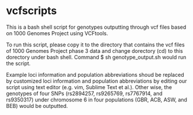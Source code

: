 # vcfscripts

This is a bash shell script for genotypes outputting through vcf files based on 1000 Genomes Project using VCFtools.

To run this script, please copy it to the directory that contains the vcf files of 1000 Genomes Project phase 3 data and change dorectory (cd) to this dorectory under bash shell. Command $ sh genotype_output.sh would run the script.

Example loci information and population abbreviations shoud be replaced by customized loci information and population abbreviations by editing our script using text editor (e.g. vim, Sublime Text et al.). Other wise, the genotypes of four SNPs (rs2894257, rs9265769, rs7767914, and rs9350317) under chromosome 6 in four populations (GBR, ACB, ASW, and BEB) would be outputted.